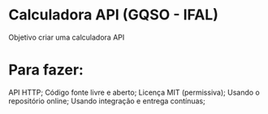 # Calculadora API (GQSO - IFAL)

Objetivo criar uma calculadora API

# Para fazer:

 API HTTP;
 Código fonte livre e aberto;
 Licença MIT (permissiva);
 Usando o repositório online;
 Usando integração e entrega contínuas;
